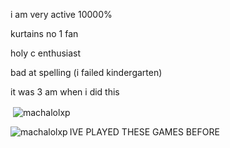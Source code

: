 i am very active 10000%

kurtains no 1 fan

holy c enthusiast

bad at spelling (i failed kindergarten)

it was 3 am when i did this


<p>&nbsp;<img align="center" src="https://github-readme-stats.vercel.app/api?username=macha010010&show_icons=true&locale=en" alt="machalolxp" /></p>


<p><img align="left" src="https://github-readme-stats.vercel.app/api/top-langs?username=macha010010&show_icons=true&locale=en" alt="machalolxp" /></p>
IVE PLAYED THESE GAMES BEFORE
